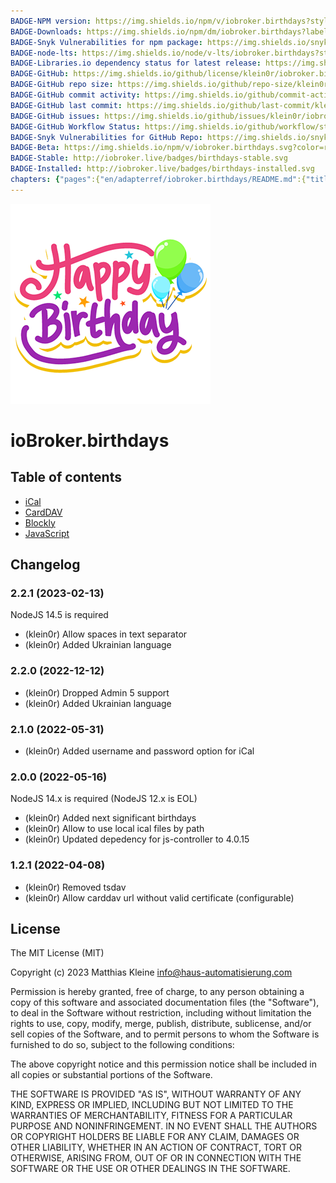 ```yaml
---
BADGE-NPM version: https://img.shields.io/npm/v/iobroker.birthdays?style=flat-square
BADGE-Downloads: https://img.shields.io/npm/dm/iobroker.birthdays?label=npm%20downloads&style=flat-square
BADGE-Snyk Vulnerabilities for npm package: https://img.shields.io/snyk/vulnerabilities/npm/iobroker.birthdays?label=npm%20vulnerabilities&style=flat-square
BADGE-node-lts: https://img.shields.io/node/v-lts/iobroker.birthdays?style=flat-square
BADGE-Libraries.io dependency status for latest release: https://img.shields.io/librariesio/release/npm/iobroker.birthdays?label=npm%20dependencies&style=flat-square
BADGE-GitHub: https://img.shields.io/github/license/klein0r/iobroker.birthdays?style=flat-square
BADGE-GitHub repo size: https://img.shields.io/github/repo-size/klein0r/iobroker.birthdays?logo=github&style=flat-square
BADGE-GitHub commit activity: https://img.shields.io/github/commit-activity/m/klein0r/iobroker.birthdays?logo=github&style=flat-square
BADGE-GitHub last commit: https://img.shields.io/github/last-commit/klein0r/iobroker.birthdays?logo=github&style=flat-square
BADGE-GitHub issues: https://img.shields.io/github/issues/klein0r/iobroker.birthdays?logo=github&style=flat-square
BADGE-GitHub Workflow Status: https://img.shields.io/github/workflow/status/klein0r/iobroker.birthdays/Test%20and%20Release?label=Test%20and%20Release&logo=github&style=flat-square
BADGE-Snyk Vulnerabilities for GitHub Repo: https://img.shields.io/snyk/vulnerabilities/github/klein0r/iobroker.birthdays?label=repo%20vulnerabilities&logo=github&style=flat-square
BADGE-Beta: https://img.shields.io/npm/v/iobroker.birthdays.svg?color=red&label=beta
BADGE-Stable: http://iobroker.live/badges/birthdays-stable.svg
BADGE-Installed: http://iobroker.live/badges/birthdays-installed.svg
chapters: {"pages":{"en/adapterref/iobroker.birthdays/README.md":{"title":{"en":"ioBroker.birthdays"},"content":"en/adapterref/iobroker.birthdays/README.md"},"en/adapterref/iobroker.birthdays/ical.md":{"title":{"en":"ioBroker.birthdays"},"content":"en/adapterref/iobroker.birthdays/ical.md"},"en/adapterref/iobroker.birthdays/carddav.md":{"title":{"en":"ioBroker.birthdays"},"content":"en/adapterref/iobroker.birthdays/carddav.md"},"en/adapterref/iobroker.birthdays/blockly.md":{"title":{"en":"ioBroker.birthdays"},"content":"en/adapterref/iobroker.birthdays/blockly.md"},"en/adapterref/iobroker.birthdays/javascript.md":{"title":{"en":"ioBroker.birthdays"},"content":"en/adapterref/iobroker.birthdays/javascript.md"}}}
---
```

![Logo](../../admin/birthdays.png)

# ioBroker.birthdays

## Table of contents

- [iCal](ical.md)
- [CardDAV](carddav.md)
- [Blockly](blockly.md)
- [JavaScript](javascript.md)

## Changelog

<!--
  Placeholder for the next version (at the beginning of the line):
  ### **WORK IN PROGRESS**
-->
### 2.2.1 (2023-02-13)

NodeJS 14.5 is required

* (klein0r) Allow spaces in text separator
* (klein0r) Added Ukrainian language

### 2.2.0 (2022-12-12)

* (klein0r) Dropped Admin 5 support
* (klein0r) Added Ukrainian language

### 2.1.0 (2022-05-31)

* (klein0r) Added username and password option for iCal

### 2.0.0 (2022-05-16)

NodeJS 14.x is required (NodeJS 12.x is EOL)

* (klein0r) Added next significant birthdays
* (klein0r) Allow to use local ical files by path
* (klein0r) Updated depedency for js-controller to 4.0.15

### 1.2.1 (2022-04-08)

* (klein0r) Removed tsdav
* (klein0r) Allow carddav url without valid certificate (configurable)

## License

The MIT License (MIT)

Copyright (c) 2023 Matthias Kleine <info@haus-automatisierung.com>

Permission is hereby granted, free of charge, to any person obtaining a copy
of this software and associated documentation files (the "Software"), to deal
in the Software without restriction, including without limitation the rights
to use, copy, modify, merge, publish, distribute, sublicense, and/or sell
copies of the Software, and to permit persons to whom the Software is
furnished to do so, subject to the following conditions:

The above copyright notice and this permission notice shall be included in
all copies or substantial portions of the Software.

THE SOFTWARE IS PROVIDED "AS IS", WITHOUT WARRANTY OF ANY KIND, EXPRESS OR
IMPLIED, INCLUDING BUT NOT LIMITED TO THE WARRANTIES OF MERCHANTABILITY,
FITNESS FOR A PARTICULAR PURPOSE AND NONINFRINGEMENT. IN NO EVENT SHALL THE
AUTHORS OR COPYRIGHT HOLDERS BE LIABLE FOR ANY CLAIM, DAMAGES OR OTHER
LIABILITY, WHETHER IN AN ACTION OF CONTRACT, TORT OR OTHERWISE, ARISING FROM,
OUT OF OR IN CONNECTION WITH THE SOFTWARE OR THE USE OR OTHER DEALINGS IN
THE SOFTWARE.